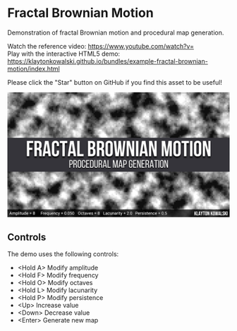 # Fractal Brownian Motion
Demonstration of fractal Brownian motion and procedural map generation.

Watch the reference video: https://www.youtube.com/watch?v=  
Play with the interactive HTML5 demo: https://klaytonkowalski.github.io/bundles/example-fractal-brownian-motion/index.html

Please click the "Star" button on GitHub if you find this asset to be useful!

![alt text](https://github.com/klaytonkowalski/example-fractal-brownian-motion/blob/main/assets/thumbnail.png?raw=true)

## Controls
The demo uses the following controls:
  - \<Hold A\> Modify amplitude
  - \<Hold F\> Modify frequency
  - \<Hold O\> Modify octaves
  - \<Hold L\> Modify lacunarity
  - \<Hold P\> Modify persistence
  - \<Up\> Increase value
  - \<Down\> Decrease value
  - \<Enter\> Generate new map
